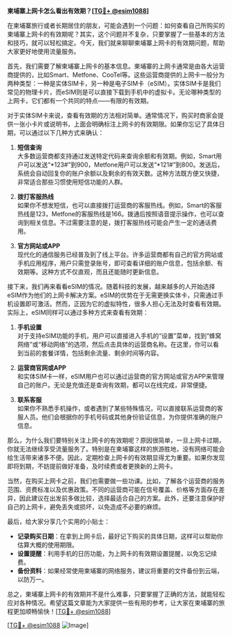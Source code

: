 **柬埔寨上网卡怎么看出有效期？[[TG💪+ @esim1088](https://t.me/s/esim1088)]**

在柬埔寨旅行或者长期居住的朋友，可能会遇到一个问题：如何查看自己所购买的柬埔寨上网卡的有效期呢？其实，这个问题并不复杂，只要掌握了一些基本的方法和技巧，就可以轻松搞定。今天，我们就来聊聊柬埔寨上网卡的有效期问题，帮助大家更好地使用流量服务。

首先，我们需要了解柬埔寨上网卡的基本信息。柬埔寨的上网卡通常是由各大运营商提供的，比如Smart、Metfone、CooTel等。这些运营商提供的上网卡一般分为两种类型：一种是实体SIM卡，另一种是电子SIM卡（eSIM）。实体SIM卡是我们常见的物理卡片，而eSIM则是可以直接下载到手机中的虚拟卡。无论哪种类型的上网卡，它们都有一个共同的特点——有限的有效期。

对于实体SIM卡来说，查看有效期的方法相对简单。通常情况下，购买时商家会提供一张小卡片或说明书，上面会明确标注上网卡的有效期限。如果你忘记了具体日期，可以通过以下几种方式来确认：

1. **短信查询**  
   大多数运营商都支持通过发送特定代码来查询余额和有效期。例如，Smart用户可以发送“*123#”到900，Metfone用户可以发送“*121#”到800。发送后，系统会自动回复你的账户余额以及剩余的有效天数。这种方法既方便又快捷，非常适合那些习惯使用短信功能的人群。

2. **拨打客服热线**  
   如果你不想发短信，也可以直接拨打运营商的客服热线。例如，Smart的客服热线是123，Metfone的客服热线是166。拨通后按照语音提示操作，也可以查询到相关信息。不过需要注意的是，拨打客服热线可能会产生一定的通话费用。

3. **官方网站或APP**  
   现代化的通信服务已经普及到了线上平台。许多运营商都有自己的官方网站或手机应用程序，用户只需登录账号，即可查看详细的账户信息，包括余额、有效期等。这种方式不仅直观，而且还能随时更新信息。

接下来，我们再来看看eSIM的情况。随着科技的发展，越来越多的人开始选择eSIM作为他们的上网卡解决方案。eSIM的优势在于无需更换实体卡，只需通过手机设置即可激活。然而，正因为它的虚拟特性，很多人担心无法及时查看有效期。实际上，eSIM同样可以通过多种方式来查看有效期：

1. **手机设置**  
   对于支持eSIM功能的手机，用户可以直接进入手机的“设置”菜单，找到“蜂窝网络”或“移动网络”的选项，然后点击具体的运营商名称。在这里，你可以看到当前的套餐详情，包括剩余流量、剩余时间等内容。

2. **运营商官网或APP**  
   和实体SIM卡一样，eSIM用户也可以通过运营商的官方网站或官方APP来管理自己的账户。无论是充值还是查询有效期，都可以在线完成，非常便捷。

3. **联系客服**  
   如果你不熟悉手机操作，或者遇到了某些特殊情况，可以直接联系运营商的客服人员。他们会根据你的手机号码或其他身份验证信息，为你提供准确的账户信息。

那么，为什么我们要特别关注上网卡的有效期呢？原因很简单，一旦上网卡过期，你就无法继续享受流量服务了。特别是在柬埔寨这样的旅游胜地，没有网络可能会给生活带来诸多不便。因此，定期检查上网卡的有效期显得尤为重要。如果你发现即将到期，不妨提前做好准备，及时续费或者更换新的上网卡。

当然，在购买上网卡之前，我们也需要做一些功课。比如，了解各个运营商的服务范围、资费标准以及优惠政策。不同的运营商可能在信号覆盖、价格等方面存在差异，因此建议在出发前多做比较，选择最适合自己的方案。此外，还要注意保护好自己的上网卡，避免丢失或损坏，以免造成不必要的麻烦。

最后，给大家分享几个实用的小贴士：

- **记录购买日期**：在拿到上网卡后，最好记下购买的具体日期，这样可以帮助你估算大概的使用期限。
- **设置提醒**：利用手机的日历功能，为上网卡的有效期设置提醒，以免忘记续费。
- **备份资料**：如果经常使用柬埔寨的网络服务，建议将重要的文件备份到云端，以防万一。

总之，柬埔寨上网卡的有效期并不是什么难事，只要掌握了正确的方法，就能轻松应对各种情况。希望这篇文章能为大家提供一些有用的参考，让大家在柬埔寨的旅程更加顺畅愉快！[[TG💪+ @esim1088](https://t.me/s/esim1088)]

[[TG💪+ @esim1088](https://t.me/s/esim1088) ![Image](https://i.postimg.cc/4NQfJmqS/Snipaste-2025-05-13-00-14-12.png)]